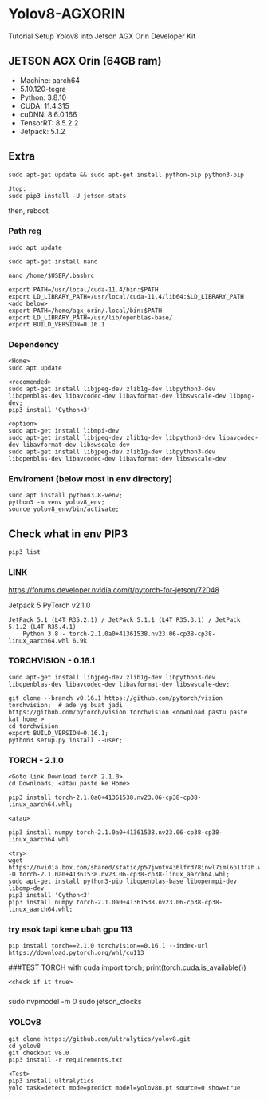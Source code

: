 # Yolov8-AGXORIN
Tutorial Setup Yolov8 into Jetson AGX Orin Developer Kit

## JETSON AGX Orin (64GB ram)
- Machine: aarch64 
- 5.10.120-tegra
- Python: 3.8.10
- CUDA: 11.4.315
- cuDNN: 8.6.0.166
- TensorRT: 8.5.2.2
- Jetpack: 5.1.2

## Extra
    sudo apt-get update && sudo apt-get install python-pip python3-pip

    Jtop:
    sudo pip3 install -U jetson-stats

then, reboot

### Path reg
    sudo apt update
    
    sudo apt-get install nano
    
    nano /home/$USER/.bashrc

    export PATH=/usr/local/cuda-11.4/bin:$PATH
    export LD_LIBRARY_PATH=/usr/local/cuda-11.4/lib64:$LD_LIBRARY_PATH
    <add below>
    export PATH=/home/agx_orin/.local/bin:$PATH
    export LD_LIBRARY_PATH=/usr/lib/openblas-base/
    export BUILD_VERSION=0.16.1
        
### Dependency
    <Home>
    sudo apt update

    <recomended>
    sudo apt-get install libjpeg-dev zlib1g-dev libpython3-dev libopenblas-dev libavcodec-dev libavformat-dev libswscale-dev libpng-dev;
    pip3 install 'Cython<3'
    
    <option>
    sudo apt-get install libmpi-dev
    sudo apt-get install libjpeg-dev zlib1g-dev libpython3-dev libavcodec-dev libavformat-dev libswscale-dev
    sudo apt-get install libjpeg-dev zlib1g-dev libpython3-dev libopenblas-dev libavcodec-dev libavformat-dev libswscale-dev
    
### Enviroment (below most in env directory)
    sudo apt install python3.8-venv;
    python3 -m venv yolov8_env;
    source yolov8_env/bin/activate;

## Check what in env PIP3
    pip3 list

### LINK
https://forums.developer.nvidia.com/t/pytorch-for-jetson/72048

Jetpack 5
PyTorch v2.1.0

    JetPack 5.1 (L4T R35.2.1) / JetPack 5.1.1 (L4T R35.3.1) / JetPack 5.1.2 (L4T R35.4.1)
        Python 3.8 - torch-2.1.0a0+41361538.nv23.06-cp38-cp38-linux_aarch64.whl 6.9k

### TORCHVISION - 0.16.1
    
    sudo apt-get install libjpeg-dev zlib1g-dev libpython3-dev libopenblas-dev libavcodec-dev libavformat-dev libswscale-dev;
    
    git clone --branch v0.16.1 https://github.com/pytorch/vision torchvision;  # ade yg buat jadi
    https://github.com/pytorch/vision torchvision <download pastu paste kat home >
    cd torchvision
    export BUILD_VERSION=0.16.1;
    python3 setup.py install --user;
    
    
### TORCH - 2.1.0
    <Goto link Download torch 2.1.0>
    cd Downloads; <atau paste ke Home>
    
    pip3 install torch-2.1.0a0+41361538.nv23.06-cp38-cp38-linux_aarch64.whl;

    <atau>
    
    pip3 install numpy torch-2.1.0a0+41361538.nv23.06-cp38-cp38-linux_aarch64.whl
    
    <try>
    wget https://nvidia.box.com/shared/static/p57jwntv436lfrd78inwl7iml6p13fzh.whl -O torch-2.1.0a0+41361538.nv23.06-cp38-cp38-linux_aarch64.whl;
    sudo apt-get install python3-pip libopenblas-base libopenmpi-dev libomp-dev
    pip3 install 'Cython<3'
    pip3 install numpy torch-2.1.0a0+41361538.nv23.06-cp38-cp38-linux_aarch64.whl;
    
 ### try esok tapi kene ubah gpu 113
    pip install torch==2.1.0 torchvision==0.16.1 --index-url https://download.pytorch.org/whl/cu113
    
###TEST TORCH with cuda
    import torch;
    print(torch.cuda.is_available())

    <check if it true>

### <extra custom>
sudo nvpmodel -m 0
sudo jetson_clocks


### YOLOv8
    git clone https://github.com/ultralytics/yolov8.git
    cd yolov8
    git checkout v8.0
    pip3 install -r requirements.txt

    <Test>
    pip3 install ultralytics
    yolo task=detect mode=predict model=yolov8n.pt source=0 show=true
